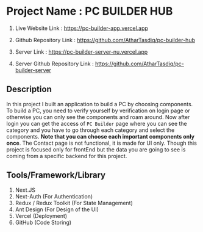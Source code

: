 # Project Name : PC BUILDER HUB #

1. Live Website Link : https://pc-builder-app.vercel.app
2. Github Repository Link : https://github.com/AtharTasdiq/pc-builder-hub

3. Server Link : https://pc-builder-server-nu.vercel.app
4. Server Github Repository Link : https://github.com/AtharTasdiq/pc-builder-server


## Description ##
In this project I built an application to build a PC by choosing components. To build a PC, you need to verify yourself by verification on login page or otherwise you can only see the components and roam around. Now after login you can get the access of `PC Builder` page where you can see the category and you have to go through each category and select the components. **Note that you can choose each important components only once**. The Contact page is not functional, it is made for UI only. Though this project is focused only for frontEnd but the data you are going to see is coming from a specific backend for this project.

## Tools/Framework/Library ##
1. Next.JS
2. Next-Auth (For Authentication)
3. Redux / Redux Toolkit (For State Management)
4. Ant Design (For Design of the UI)
5. Vercel (Deployment)
6. GitHub (Code Storing)
